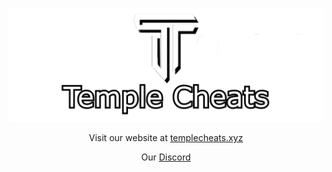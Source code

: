 <p align="center">
  <img src="https://github.com/TempleDevelopment/.github/blob/main/profile/images/logo.png" alt="Temple Cheats Community">
</p>

<p align="center">
  Visit our website at <a href="http://templecheats.xyz">templecheats.xyz</a>
</p>
<p align="center">
  Our <a href="https://discord.gg/j6hTUB5GBx">Discord</a>
</p>
